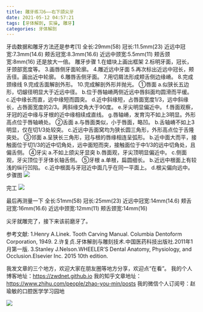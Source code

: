 ```yaml
---
title: 雕牙练习6——右下颌尖牙
date: 2021-05-12 04:57:21
tags: [牙体解剖, 实操, 雕牙]
categories: 牙体解剖
---
```

牙齿数据和雕牙方法还是参考[1]
全长:29mm(58)
冠长:11.5mm(23)
近远中冠宽:7.3mm(14.6)
颊舌冠宽:8.3mm(16.6)
近远中颈宽:5.5mm(11)
颊舌颈宽:8mm(16)
还是放大一倍。
雕牙步骤
1.在蜡块上画出框架
2.标明牙面，冠长，牙颈部宽度等。
3.画唇侧牙面轮廓。
4.雕近远中牙面
5.再次标出近远中冠长，颊舌径。画出近中轮廓。
6.雕唇舌侧牙面。
7.用切屑法形成颊舌侧边缘嵴。
8.完成颈缘线
9.完成舌面解剖外形。
10.完成解剖外形并抛光。
①唇面
a.似狭长五边形，切龈径明显大于近远中径。
b.位于唇轴嵴两侧近远中唇斜面均圆滑而平缓。
c.近中缘长而直，远中缘短而圆突。
d.近中斜缘短，占唇面宽度1/3，远中斜缘长，占唇面宽度的2/3。两斜缘交角大于90度。
e.牙尖明显偏近中。
f.唇面观察，牙冠的近中缘与牙根的近中缘相续成直线。
g.唇轴嵴，发育沟不如上3明显。外形高点位于唇轴嵴处。
②舌面
a.与唇面类似，小于唇面，略凹。
b.舌轴嵴不如上3明显，仅在切1/3处较突。
c.近远中舌面窝均为狭长圆三角形，外形高点位于舌隆突处。
③邻面
a.呈狭长三角形，冠与根的唇缘相连呈弧形。
b.近中面大而平，接触面位于切1/3的近中切角处，远中面短而突，接触面位于中1/3的远中切角处，且偏舌侧。
④牙尖
a.不如上颌尖牙显突
b.唇面观，牙尖顶明显偏近中。
c.侧面观，牙尖顶位于牙体长轴舌侧。
⑤牙根
a.单根，扁圆细长。
b.近远中根面上有较浅的纵行凹陷。
c.近中根面与牙冠近中面几乎在同一平面上。
d.根尖偏向远中。
步骤图
![](https://zymblog-1258069789.cos.ap-chengdu.myqcloud.com/blog0249-toothcarve/06/01.png)

完工
![](https://zymblog-1258069789.cos.ap-chengdu.myqcloud.com/blog0249-toothcarve/06/02.gif)





最后再测量一下
全长:51mm(58)
冠长:25mm(23)
近远中冠宽:14mm(14.6)
颊舌冠宽:16mm(16.6)
近远中颈宽:12mm(11)
颊舌颈宽:14mm(16)




尖牙就雕完了，接下来该前磨牙了。




参考文献:
1.Henry A.Linek. Tooth Carving Manual. Columbia Dentoform Corporation, 1949.
2.许复贞.牙体解剖与雕刻技术.中国医药科技出版社.2011年1月第一版.
3.Stanley J.Nelson.WHEELER’S Dental Anatomy, Physiology, and Occlusion.Elsevier Inc. 2015 10th edition.








我发文章的三个地方，欢迎大家在朋友圈等地方分享，欢迎点“在看”。
我的个人博客地址：https://zwdnet.github.io
我的知乎文章地址： https://www.zhihu.com/people/zhao-you-min/posts
我的微信个人订阅号：赵瑜敏的口腔医学学习园地








![](https://zymblog-1258069789.cos.ap-chengdu.myqcloud.com/other/wx.jpg)

